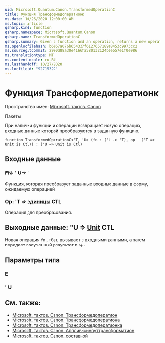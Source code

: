 ```yaml
---
uid: Microsoft.Quantum.Canon.TransformedOperationC
title: Функция Трансформедоператионк
ms.date: 10/26/2020 12:00:00 AM
ms.topic: article
qsharp.kind: function
qsharp.namespace: Microsoft.Quantum.Canon
qsharp.name: TransformedOperationC
qsharp.summary: Given a function and an operation, returns a new operation whose input is transformed by the given function.
ms.openlocfilehash: b6867a076b654337f6127657189a8453c9973cc2
ms.sourcegitcommit: 29e0d88a30e4166fa580132124b0eb57e1f0e986
ms.translationtype: MT
ms.contentlocale: ru-RU
ms.lasthandoff: 10/27/2020
ms.locfileid: "92715327"
---
```

# <a name="transformedoperationc-function"></a>Функция Трансформедоператионк

Пространство имен: [Microsoft. тактов. Canon](xref:Microsoft.Quantum.Canon)

Пакеты [](https://nuget.org/packages/)


При наличии функции и операции возвращает новую операцию, входные данные которой преобразуются в заданную функцию.

```qsharp
function TransformedOperationC<'T, 'U> (fn : ('U -> 'T), op : ('T => Unit is Ctl)) : ('U => Unit is Ctl)
```


## <a name="input"></a>Входные данные

### <a name="fn--u---t"></a>FN: ' U-> '

Функция, которая преобразует заданные входные данные в форму, ожидаемую операцией.


### <a name="op--t--unit-ctl"></a>Op: 'T => [единицы](xref:microsoft.quantum.lang-ref.unit) CTL

Операция для преобразования.



## <a name="output--u--unit-ctl"></a>Выходные данные: "U => [Unit](xref:microsoft.quantum.lang-ref.unit) CTL

Новая операция `fn` , тбат, вызывает с входными данными, а затем передает полученный результат в `op` .

## <a name="type-parameters"></a>Параметры типа

### <a name="t"></a>Е


### <a name="u"></a>' U



## <a name="see-also"></a>См. также:

- [Microsoft. тактов. Canon. Трансформедоператион](xref:Microsoft.Quantum.Canon.TransformedOperation)
- [Microsoft. тактов. Canon. Трансформедоператиона](xref:Microsoft.Quantum.Canon.TransformedOperationA)
- [Microsoft. тактов. Canon. Трансформедоператионка](xref:Microsoft.Quantum.Canon.TransformedOperationCA)
- [Microsoft. тактов. Canon. Аппливисинпуттрансформатион](xref:Microsoft.Quantum.Canon.ApplyWithInputTransformation)
- [Microsoft. тактов. Canon. составной](xref:Microsoft.Quantum.Canon.Composed)